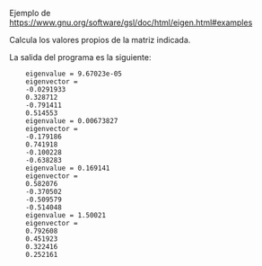 Ejemplo de https://www.gnu.org/software/gsl/doc/html/eigen.html#examples

Calcula los valores propios de la matriz indicada.

La salida del programa es la siguiente:

		eigenvalue = 9.67023e-05
		eigenvector = 
		-0.0291933
		0.328712
		-0.791411
		0.514553
		eigenvalue = 0.00673827
		eigenvector = 
		-0.179186
		0.741918
		-0.100228
		-0.638283
		eigenvalue = 0.169141
		eigenvector = 
		0.582076
		-0.370502
		-0.509579
		-0.514048
		eigenvalue = 1.50021
		eigenvector = 
		0.792608
		0.451923
		0.322416
		0.252161
